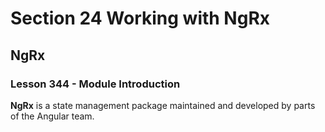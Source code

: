 # Section 24 Working with NgRx

## NgRx

### Lesson 344 - Module Introduction

**NgRx** is a state management package maintained and developed by parts of the Angular team.

